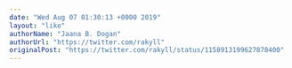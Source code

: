 ```yaml
---
date: "Wed Aug 07 01:30:13 +0000 2019"
layout: "like"
authorName: "Jaana B. Dogan"
authorUrl: "https://twitter.com/rakyll"
originalPost: "https://twitter.com/rakyll/status/1158913199627878400"
---
```

